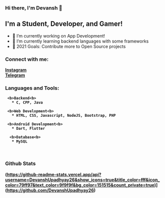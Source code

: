 ### Hi there, I'm Devansh  👋
##  I'm a Student, Developer, and Gamer!

- 🔭 I’m currently working on App Development!
- 🌱 I’m currently learning backend languages with some frameworks
- 🥅 2021 Goals: Contribute more to Open Source projects


### Connect with me:
  
  <b><a href="https://www.instagram.com/devansh.xd/">Instagram</a><b><br>
  <b><a href="https://t.me/Dev_024">Telegram</a><b>



### Languages and Tools:
     <b>Backend<b>
       * C, CPP, Java

     <b>Web Development<b>
       * HTML, CSS, Javascript, NodeJS, Bootstrap, PHP

     <b>Android Development<b>
       * Dart, Flutter

      <b>Database<b>
       * MySQL
<br />


### Github Stats

(https://github-readme-stats.vercel.app/api?username=DevanshUpadhyay26&show_icons=true&title_color=fff&icon_color=79ff97&text_color=9f9f9f&bg_color=151515&count_private=true)](https://github.com/DevanshUpadhyay26)
